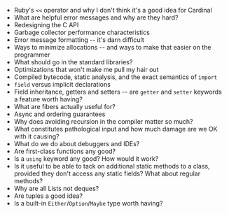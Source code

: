  -  Ruby's `<<` operator and why I don't think it's a good idea for Cardinal
 -  What are helpful error messages and why are they hard?
 -  Redesigning the C API
 -  Garbage collector performance characteristics
 -  Error message formatting -- it's darn difficult
 -  Ways to minimize allocations -- and ways to make that easier on the
    programmer
 -  What should go in the standard libraries?
 -  Optimizations that won't make me pull my hair out
 -  Compiled bytecode, static analysis, and the exact semantics of `import`
 -  `field` versus implicit declarations
 -  Field inheritance, getters and setters -- are `getter` and `setter`
    keywords a feature worth having?
 -  What are fibers actually useful for?
 -  Async and ordering guarantees
 -  Why does avoiding recursion in the compiler matter so much?
 -  What constitutes pathological input and how much damage are we OK with it
    causing?
 -  What do we do about debuggers and IDEs?
 -  Are first-class functions any good?
 -  Is a `using` keyword any good? How would it work?
 -  Is it useful to be able to tack on additional static methods to a class,
    provided they don't access any static fields? What about regular methods?
 -  Why are all Lists not deques?
 -  Are tuples a good idea?
 -  Is a built-in `Either`/`Option`/`Maybe` type worth having?


